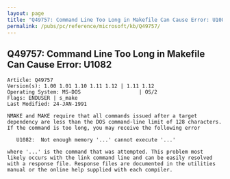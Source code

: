 ```yaml
---
layout: page
title: "Q49757: Command Line Too Long in Makefile Can Cause Error: U1082"
permalink: /pubs/pc/reference/microsoft/kb/Q49757/
---
```


## Q49757: Command Line Too Long in Makefile Can Cause Error: U1082

	Article: Q49757
	Version(s): 1.00 1.01 1.10 1.11 1.12 | 1.11 1.12
	Operating System: MS-DOS                   | OS/2
	Flags: ENDUSER | s_make
	Last Modified: 24-JAN-1991
	
	NMAKE and MAKE require that all commands issued after a target
	dependency are less than the DOS command-line limit of 128 characters.
	If the command is too long, you may receive the following error
	
	   U1082:  Not enough memory '...' cannot execute '...'
	
	where '...' is the command that was attempted. This problem most
	likely occurs with the link command line and can be easily resolved
	with a response file. Response files are documented in the utilities
	manual or the online help supplied with each compiler.

